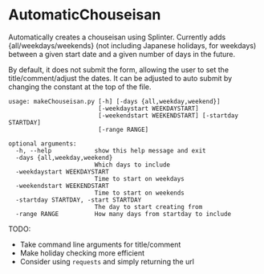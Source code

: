 # AutomaticChouseisan

Automatically creates a chouseisan using Splinter.  Currently adds {all/weekdays/weekends} (not including Japanese holidays, for weekdays) between a given start date and a given number of days in the future.

By default, it does not submit the form, allowing the user to set the title/comment/adjust the dates.  It can be adjusted to auto submit by changing the constant at the top of the file.

    usage: makeChouseisan.py [-h] [-days {all,weekday,weekend}]
                             [-weekdaystart WEEKDAYSTART]
                             [-weekendstart WEEKENDSTART] [-startday STARTDAY]
                             [-range RANGE]
    
    optional arguments:
      -h, --help            show this help message and exit
      -days {all,weekday,weekend}
                            Which days to include
      -weekdaystart WEEKDAYSTART
                            Time to start on weekdays
      -weekendstart WEEKENDSTART
                            Time to start on weekends
      -startday STARTDAY, -start STARTDAY
                            The day to start creating from
      -range RANGE          How many days from startday to include

TODO:
* Take command line arguments for title/comment
* Make holiday checking more efficient
* Consider using `requests` and simply returning the url
